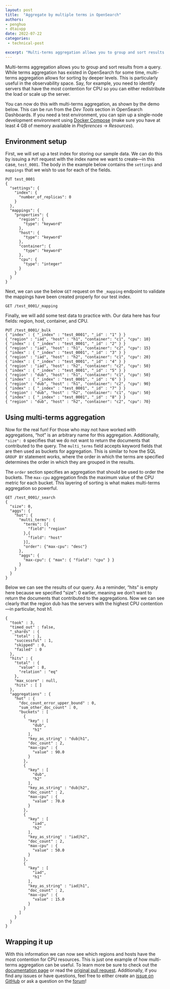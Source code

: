```yaml
---
layout: post
title:  "Aggregate by multiple terms in OpenSearch"
authors:
- penghuo 
- dtaivpp
date: 2022-07-22
categories:
 - technical-post

excerpt: "Multi-terms aggregation allows you to group and sort results from a query. While terms aggregation has existed in OpenSearch for some time, multi-terms aggregation allows for sorting by deeper levels. This is particularly useful in the observability space."
---
```


Multi-terms aggregation allows you to group and sort results from a query. While terms aggregation has existed in OpenSearch for some time, multi-terms aggregation allows for sorting by deeper levels. This is particularly useful in the observability space. Say, for example, you need to identify servers that have the most contention for CPU so you can either redistribute the load or scale up the server. 

You can now do this with multi-terms aggregation, as shown by the demo below. This can be run from the *Dev Tools* section in OpenSearch Dashboards. If you need a test environment, you can spin up a single-node development environment using [Docker Compose](https://opensearch.org/docs/latest/opensearch/install/docker/#sample-docker-compose-file-for-development) (make sure you have at least 4 GB of memory available in *Preferences* → *Resources*). 

## Environment setup

First, we will set up a test index for storing our sample data. We can do this by issuing a `PUT` request with the index name we want to create—in this case, `test_0001`. The body in the example below contains the `settings` and `mappings` that we wish to use for each of the fields. 

```
PUT test_0001
{
  "settings": {
    "index": {
      "number_of_replicas": 0
    }
  },
  "mappings": {
    "properties": {
      "region": {
        "type": "keyword"
      },
      "host": {
        "type": "keyword"
      }, 
      "container": {
        "type": "keyword"
      },       
      "cpu": {
        "type": "integer"
      }       
    }
  }
}
```

Next, we can use the below `GET` request on the `_mapping` endpoint to validate the mappings have been created properly for our test index. 

```GET /test_0001/_mapping```

Finally, we will add some test data to practice with. Our data here has four fields: region, host, container, and CPU. 

```
PUT /test_0001/_bulk
{ "index" : { "_index" : "test_0001", "_id" : "1" } }
{ "region" : "iad", "host" : "h1", "container": "c1", "cpu": 10}
{ "index" : { "_index" : "test_0001", "_id" : "2" } }
{ "region" : "iad", "host" : "h1", "container": "c2", "cpu": 15}
{ "index" : { "_index" : "test_0001", "_id" : "3" } }
{ "region" : "iad", "host" : "h2", "container": "c1", "cpu": 20}
{ "index" : { "_index" : "test_0001", "_id" : "4" } }
{ "region" : "iad", "host" : "h2", "container": "c2", "cpu": 50}
{ "index" : { "_index" : "test_0001", "_id" : "5" } }
{ "region" : "dub", "host" : "h1", "container": "c1", "cpu": 50}
{ "index" : { "_index" : "test_0001", "_id" : "6" } }
{ "region" : "dub", "host" : "h1", "container": "c2", "cpu": 90}
{ "index" : { "_index" : "test_0001", "_id" : "7" } }
{ "region" : "dub", "host" : "h2", "container": "c1", "cpu": 50}
{ "index" : { "_index" : "test_0001", "_id" : "8" } }
{ "region" : "dub", "host" : "h2", "container": "c2", "cpu": 70}
```

## Using multi-terms aggregation

Now for the real fun! For those who may not have worked with aggregations, “hot” is an arbitrary name for this aggregation. Additionally, `"size": 0` specifies that we do not want to return the documents that contributed to the query. The `multi_terms` field accepts keyword fields that are then used as buckets for aggregation. This is similar to how the SQL `GROUP BY` statement works, where the order in which the terms are specified determines the order in which they are grouped in the results. 

The `order` section specifies an aggregation that should be used to order the buckets. The  `max-cpu` aggregation finds the maximum value of the CPU metric for each bucket. This layering of sorting is what makes multi-terms aggregation so powerful. 

```
GET /test_0001/_search
{
  "size": 0, 
  "aggs": {
    "hot": {
      "multi_terms": {
        "terms": [{
          "field": "region" 
        },{
          "field": "host" 
        }],
        "order": {"max-cpu": "desc"}
      },
      "aggs": {
        "max-cpu": { "max": { "field": "cpu" } }
      }      
    }
  }
}
```

Below we can see the results of our query. As a reminder, “hits” is empty here because we specified "size": 0 earlier, meaning we don’t want to return the documents that contributed to the aggregations. Now we can see clearly that the region dub has the servers with the highest CPU contention—in particular, host h1. 

```
{
  "took" : 3,
  "timed_out" : false,
  "_shards" : {
    "total" : 1,
    "successful" : 1,
    "skipped" : 0,
    "failed" : 0
  },
  "hits" : {
    "total" : {
      "value" : 8,
      "relation" : "eq"
    },
    "max_score" : null,
    "hits" : [ ]
  },
  "aggregations" : {
    "hot" : {
      "doc_count_error_upper_bound" : 0,
      "sum_other_doc_count" : 0,
      "buckets" : [
        {
          "key" : [
            "dub",
            "h1"
          ],
          "key_as_string" : "dub|h1",
          "doc_count" : 2,
          "max-cpu" : {
            "value" : 90.0
          }
        },
        {
          "key" : [
            "dub",
            "h2"
          ],
          "key_as_string" : "dub|h2",
          "doc_count" : 2,
          "max-cpu" : {
            "value" : 70.0
          }
        },
        {
          "key" : [
            "iad",
            "h2"
          ],
          "key_as_string" : "iad|h2",
          "doc_count" : 2,
          "max-cpu" : {
            "value" : 50.0
          }
        },
        {
          "key" : [
            "iad",
            "h1"
          ],
          "key_as_string" : "iad|h1",
          "doc_count" : 2,
          "max-cpu" : {
            "value" : 15.0
          }
        }
      ]
    }
  }
}
```

## Wrapping it up

With this information we can now see which regions and hosts have the most contention for CPU resources. This is just one example of how multi-terms aggregation can be useful. To learn more be sure to check out the [documentation page](https://opensearch.org/docs/latest/opensearch/bucket-agg/#multi-terms) or read the [original pull request](https://github.com/opensearch-project/OpenSearch/pull/2687). Additionally, if you find any issues or have questions, feel free to either create an [issue on GitHub](https://github.com/opensearch-project/OpenSearch/issues/new/choose) or ask a question on the [forum](https://forum.opensearch.org/c/opensearch/56)!
